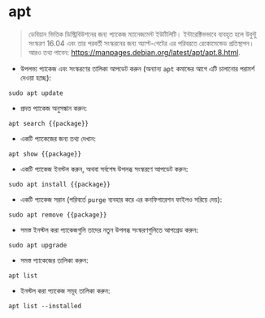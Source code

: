 # apt

> ডেবিয়ান ভিত্তিক ডিস্ট্রিবিউশনের জন্য প্যাকেজ ম্যানেজমেন্ট ইউটিলিটি।
> ইন্টারেক্টিভভাবে ব্যবহৃত হলে উবুন্টু সংস্করণ 16.04 এবং তার পরবর্তী সংস্করনের জন্য অ্যাপ্ট-গেটের এর পরিবরতে রেকোমেন্ডেড প্রতিস্থাপন।
> আরও তথ্য পাবেন: <https://manpages.debian.org/latest/apt/apt.8.html>.

- উপলভ্য প্যাকেজ এবং সংস্করণের তালিকা আপডেট করুন (অন্যান্য `apt` কমান্ডের আগে এটি চালানোর পরামর্শ দেওয়া হচ্ছে):

`sudo apt update`

- প্রদত্ত প্যাকেজ অনুসন্ধান করুন:

`apt search {{package}}`

- একটি প্যাকেজের জন্য তথ্য দেখান:

`apt show {{package}}`

- একটি প্যাকেজ ইনস্টল করুন, অথবা সর্বশেষ উপলব্ধ সংস্করণে আপডেট করুন:

`sudo apt install {{package}}`

- একটি প্যাকেজ সরান (পরিবর্তে `purge` ব্যবহার করে এর কনফিগারেশন ফাইলও সরিয়ে দেয়):

`sudo apt remove {{package}}`

- সমস্ত ইনস্টল করা প্যাকেজগুলি তাদের নতুন উপলব্ধ সংস্করণগুলিতে আপগ্রেড করুন:

`sudo apt upgrade`

- সমস্ত প্যাকেজের তালিকা করুন:

`apt list`

- ইনস্টল করা প্যাকেজ সমূহ তালিকা করুন:

`apt list --installed`
